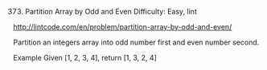 373. Partition Array by Odd and Even
Difficulty: Easy, lint

http://lintcode.com/en/problem/partition-array-by-odd-and-even/

Partition an integers array into odd number first and even number second.

Example
Given [1, 2, 3, 4], return [1, 3, 2, 4]
